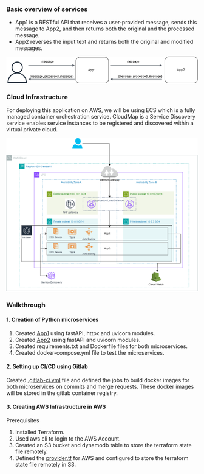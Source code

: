 ### Basic overview of services

- App1 is a RESTful API that receives a user-provided message, sends this message to App2, and then returns both the original and the processed message.
- App2 reverses the input text and returns both the original and modified messages.

<img src="images/overview.png">

### Cloud Infrastructure

For deploying this application on AWS, we will be using ECS which is a fully managed container orchestration service. CloudMap is a Service Discovery service enables service instances to be registered and discovered within a virtual private cloud.

<img src="images/architecture.drawio.png">

### Walkthrough

#### 1. Creation of Python microservices
1. Created [App1](app1) using fastAPI, httpx and uvicorn modules. 
2. Created [App2](app2) using fastAPI and uvicorn modules.
3. Created requirements.txt and Dockerfile files for both microservices.
4. Created docker-compose.yml file to test the microservices.

#### 2. Setting up CI/CD using Gitlab
Created [.gitlab-ci.yml](.gitlab-ci.yml) file and defined the jobs to build docker images for both microservices on commits and merge requests. These docker images will be stored in the gitlab container registry.

#### 3. Creating AWS Infrastructure in AWS
Prerequisites
1. Installed Terraform.
2. Used aws cli to login to the AWS Account.
3. Created an S3 bucket and dynamodb table to store the terraform state file remotely.
4. Defined the [provider.tf](provider.tf) for AWS and configured to store the terraform state file remotely in S3.